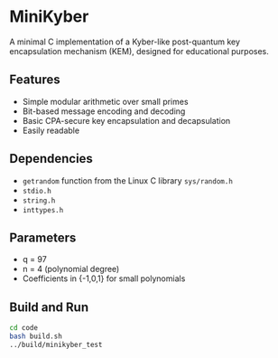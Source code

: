 # MiniKyber

A minimal C implementation of a Kyber-like post-quantum key encapsulation mechanism (KEM), designed for educational purposes.

## Features

- Simple modular arithmetic over small primes
- Bit-based message encoding and decoding
- Basic CPA-secure key encapsulation and decapsulation
- Easily readable

## Dependencies

- `getrandom` function from the Linux C library `sys/random.h`
- `stdio.h`
- `string.h`
- `inttypes.h`

## Parameters

- q = 97
- n = 4 (polynomial degree)
- Coefficients in {-1,0,1} for small polynomials

## Build and Run

```bash
cd code
bash build.sh
../build/minikyber_test